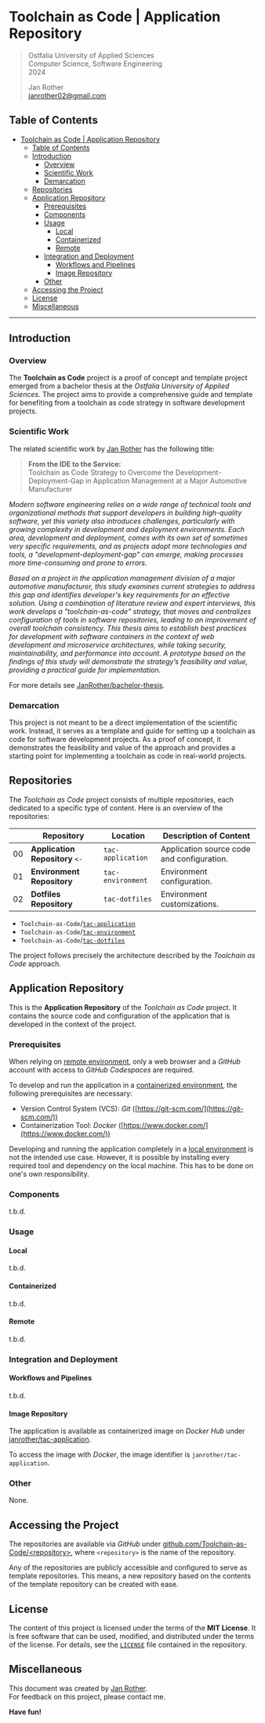 # Toolchain as Code | Application Repository

> Ostfalia University of Applied Sciences  
> Computer Science, Software Engineering  
> 2024  
> 
> Jan Rother  
> janrother02@gmail.com  

## Table of Contents

<!-- TOC -->
* [Toolchain as Code | Application Repository](#toolchain-as-code--application-repository)
  * [Table of Contents](#table-of-contents)
  * [Introduction](#introduction)
    * [Overview](#overview)
    * [Scientific Work](#scientific-work)
    * [Demarcation](#demarcation)
  * [Repositories](#repositories)
  * [Application Repository](#application-repository)
    * [Prerequisites](#prerequisites)
    * [Components](#components)
    * [Usage](#usage)
      * [Local](#local)
      * [Containerized](#containerized)
      * [Remote](#remote)
    * [Integration and Deployment](#integration-and-deployment)
      * [Workflows and Pipelines](#workflows-and-pipelines)
      * [Image Repository](#image-repository)
    * [Other](#other)
  * [Accessing the Project](#accessing-the-project)
  * [License](#license)
  * [Miscellaneous](#miscellaneous)
<!-- TOC -->

-----

## Introduction

### Overview

The **Toolchain as Code** project is a proof of concept and template project emerged from a bachelor thesis at the *Ostfalia University of Applied Sciences*. The project aims to provide a comprehensive guide and template for benefiting from a toolchain as code strategy in software development projects.

### Scientific Work

The related scientific work by [Jan Rother](https://github.com/JanRother/) has the following title:

> **From the IDE to the Service:**  
> Toolchain as Code Strategy to Overcome the Development-Deployment-Gap in Application Management at a Major Automotive Manufacturer

*Modern software engineering relies on a wide range of technical tools and organizational methods that support developers in building high-quality software, yet this variety also introduces challenges, particularly with growing complexity in development and deployment environments. Each area, development and deployment, comes with its own set of sometimes very specific requirements, and as projects adopt more technologies and tools, a "development-deployment-gap" can emerge, making processes more time-consuming and prone to errors.*

*Based on a project in the application management division of a major automotive manufacturer, this study examines current strategies to address this gap and identifies developer's key requirements for an effective solution. Using a combination of literature review and expert interviews, this work develops a "toolchain-as-code" strategy, that moves and centralizes configuration of tools in software repositories, leading to an improvement of overall toolchain consistency. This thesis aims to establish best practices for development with software containers in the context of web development and microservice architectures, while taking security, maintainability, and performance into account. A prototype based on the findings of this study will demonstrate the strategy’s feasibility and value, providing a practical guide for implementation.*

For more details see [JanRother/bachelor-thesis](https://github.com/JanRother/bachelor-thesis).

### Demarcation

This project is not meant to be a direct implementation of the scientific work. Instead, it serves as a template and guide for setting up a toolchain as code for software development projects. As a proof of concept, it demonstrates the feasibility and value of the approach and provides a starting point for implementing a toolchain as code in real-world projects.

## Repositories

The *Toolchain as Code* project consists of multiple repositories, each dedicated to a specific type of content. Here is an overview of the repositories:

|    | Repository                      | Location          | Description of Content                     |
|----|---------------------------------|-------------------|--------------------------------------------|
| 00 | **Application Repository** `<-` | `tac-application` | Application source code and configuration. |
| 01 | **Environment Repository**      | `tac-environment` | Environment configuration.                 |
| 02 | **Dotfiles Repository**         | `tac-dotfiles`    | Environment customizations.                |

- `Toolchain-as-Code`/[`tac-application`](https://github.com/Toolchain-as-Code/tac-application)
- `Toolchain-as-Code`/[`tac-environment`](https://github.com/Toolchain-as-Code/tac-environment)
- `Toolchain-as-Code`/[`tac-dotfiles`](https://github.com/Toolchain-as-Code/tac-dotfiles)

The project follows precisely the architecture described by the *Toolchain as Code* approach.

## Application Repository

This is the **Application Repository** of the *Toolchain as Code* project. It contains the source code and configuration of the application that is developed in the context of the project.

### Prerequisites

When relying on [remote environment](#remote), only a web browser and a *GitHub* account with access to *GitHub Codespaces* are required.

To develop and run the application in a [containerized environment](#containerized), the following prerequisites are necessary:

- Version Control System (VCS): *Git* ([https://git-scm.com/](https://git-scm.com/))
- Containerization Tool: *Docker* ([https://www.docker.com/](https://www.docker.com/))

Developing and running the application completely in a [local environment](#local) is not the intended use case. However, it is possible by installing every required tool and dependency on the local machine. This has to be done on one's own responsibility.

### Components

t.b.d.

### Usage

#### Local

t.b.d.

#### Containerized

t.b.d.

#### Remote

t.b.d.

### Integration and Deployment

#### Workflows and Pipelines

t.b.d.

#### Image Repository

The application is available as containerized image on *Docker Hub* under [janrother/tac-application](https://hub.docker.com/repository/docker/janrother/tac-application).

To access the image with *Docker*, the image identifier is `janrother/tac-application`.

### Other

None.

## Accessing the Project

The repositories are available via *GitHub* under [github.com/Toolchain-as-Code/\<repository\>](https://github.com/Toolchain-as-Code/), where `<repository>` is the name of the repository.

Any of the repositories are publicly accessible and configured to serve as template repositories. This means, a new repository based on the contents of the template repository can be created with ease.

## License

The content of this project is licensed under the terms of the **MIT License**. It is free software that can be used, modified, and distributed under the terms of the license. For details, see the [`LICENSE`](LICENSE) file contained in the repository.

## Miscellaneous

This document was created by [Jan Rother](https://github.com/JanRother/).  
For feedback on this project, please contact me.  

**Have fun!**
